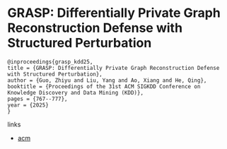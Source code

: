 # GRASP: Differentially Private Graph Reconstruction Defense with Structured Perturbation

```
@inproceedings{grasp_kdd25,
title = {GRASP: Differentially Private Graph Reconstruction Defense with Structured Perturbation},
author = {Guo, Zhiyu and Liu, Yang and Ao, Xiang and He, Qing},
booktitle = {Proceedings of the 31st ACM SIGKDD Conference on Knowledge Discovery and Data Mining (KDD)},
pages = {767--777},
year = {2025}
}
```

links
- [acm](https://dl.acm.org/doi/10.1145/3711896.3736992)
